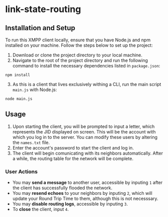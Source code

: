 # link-state-routing

## Installation and Setup
To run this XMPP client locally, ensure that you have Node.js and npm installed on your machine. Follow the steps below to set up the project:

1. Download or clone the project directory to your local machine.
2. Navigate to the root of the project directory and run the following command to install the necessary dependencies listed in `package.json`:

```
npm install
```

3. As this is a client that lives exclusively withing a CLI, run the main script `main.js` with Node.js:

```
node main.js
```

## Usage

1. Upon starting the client, you will be prompted to input a letter, which represents the JID displayed on screen. This will be the account with which you log in to the server. You can modify these users by altering the `names.txt` file.
2. Enter the account's password to start the client and log in.
3. The client will begin comunicating with its neighbors automatically. After a while, the routing table for the network will be complete.
### User Actions
- You may **send a message** to another user, accessible by inputing `1` after the client has successfully flooded the network.
- You may **resend echoes** to your neighbors by inputing `2`, which will update your Round Trip Time to them, although this is not necesssary.
- You may **disable routing logs**, accessible by inputing `3`.
- To **close** the client, input `4`.
